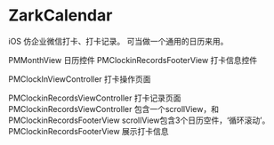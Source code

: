 # ZarkCalendar
  iOS 仿企业微信打卡、打卡记录。 可当做一个通用的日历来用。
  
  PMMonthView  日历控件
  PMClockinRecordsFooterView 打卡信息控件
  

  PMClockInViewController 打卡操作页面
  
  PMClockinRecordsViewController  打卡记录页面
  PMClockinRecordsViewController 包含一个scrollView，和PMClockinRecordsFooterView
  scrollView包含3个日历空件，‘循环滚动’。
  PMClockinRecordsFooterView  展示打卡信息
  
  
